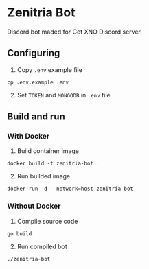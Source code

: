 # Zenitria Bot

Discord bot maded for Get XNO Discord server.

## Configuring

1. Copy `.env` example file

```
cp .env.example .env
```

2. Set `TOKEN` and `MONGODB` in `.env` file

## Build and run

### With Docker

1. Build container image

```
docker build -t zenitria-bot .
```

2. Run builded image

```
docker run -d --network=host zenitria-bot
```

### Without Docker

1. Compile source code

```
go build
```

2. Run compiled bot

```
./zenitria-bot
```

